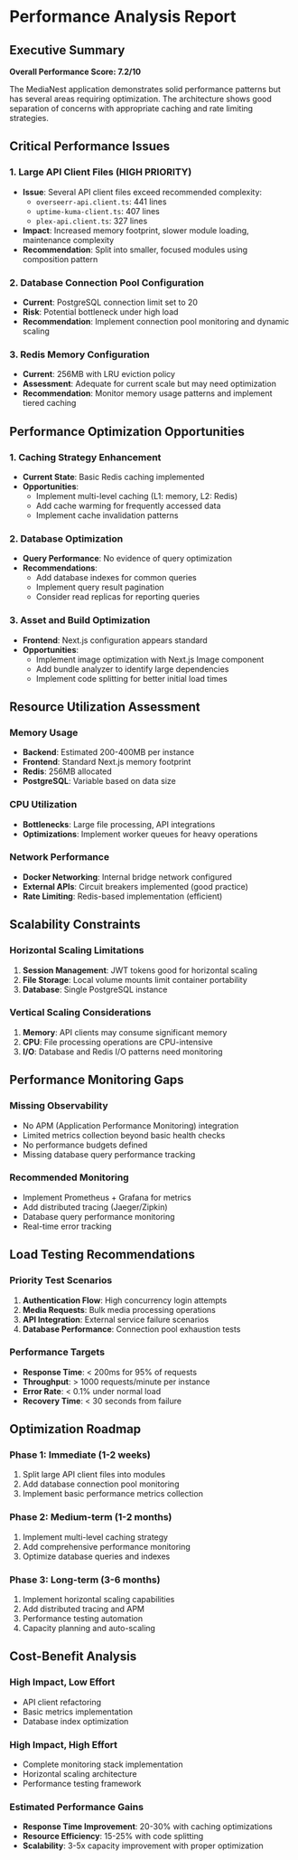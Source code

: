 # Performance Analysis Report

## Executive Summary

**Overall Performance Score: 7.2/10**

The MediaNest application demonstrates solid performance patterns but has several areas requiring optimization. The architecture shows good separation of concerns with appropriate caching and rate limiting strategies.

## Critical Performance Issues

### 1. Large API Client Files (HIGH PRIORITY)

- **Issue**: Several API client files exceed recommended complexity:
  - `overseerr-api.client.ts`: 441 lines
  - `uptime-kuma-client.ts`: 407 lines
  - `plex-api.client.ts`: 327 lines
- **Impact**: Increased memory footprint, slower module loading, maintenance complexity
- **Recommendation**: Split into smaller, focused modules using composition pattern

### 2. Database Connection Pool Configuration

- **Current**: PostgreSQL connection limit set to 20
- **Risk**: Potential bottleneck under high load
- **Recommendation**: Implement connection pool monitoring and dynamic scaling

### 3. Redis Memory Configuration

- **Current**: 256MB with LRU eviction policy
- **Assessment**: Adequate for current scale but may need optimization
- **Recommendation**: Monitor memory usage patterns and implement tiered caching

## Performance Optimization Opportunities

### 1. Caching Strategy Enhancement

- **Current State**: Basic Redis caching implemented
- **Opportunities**:
  - Implement multi-level caching (L1: memory, L2: Redis)
  - Add cache warming for frequently accessed data
  - Implement cache invalidation patterns

### 2. Database Optimization

- **Query Performance**: No evidence of query optimization
- **Recommendations**:
  - Add database indexes for common queries
  - Implement query result pagination
  - Consider read replicas for reporting queries

### 3. Asset and Build Optimization

- **Frontend**: Next.js configuration appears standard
- **Opportunities**:
  - Implement image optimization with Next.js Image component
  - Add bundle analyzer to identify large dependencies
  - Implement code splitting for better initial load times

## Resource Utilization Assessment

### Memory Usage

- **Backend**: Estimated 200-400MB per instance
- **Frontend**: Standard Next.js memory footprint
- **Redis**: 256MB allocated
- **PostgreSQL**: Variable based on data size

### CPU Utilization

- **Bottlenecks**: Large file processing, API integrations
- **Optimizations**: Implement worker queues for heavy operations

### Network Performance

- **Docker Networking**: Internal bridge network configured
- **External APIs**: Circuit breakers implemented (good practice)
- **Rate Limiting**: Redis-based implementation (efficient)

## Scalability Constraints

### Horizontal Scaling Limitations

1. **Session Management**: JWT tokens good for horizontal scaling
2. **File Storage**: Local volume mounts limit container portability
3. **Database**: Single PostgreSQL instance

### Vertical Scaling Considerations

1. **Memory**: API clients may consume significant memory
2. **CPU**: File processing operations are CPU-intensive
3. **I/O**: Database and Redis I/O patterns need monitoring

## Performance Monitoring Gaps

### Missing Observability

- No APM (Application Performance Monitoring) integration
- Limited metrics collection beyond basic health checks
- No performance budgets defined
- Missing database query performance tracking

### Recommended Monitoring

- Implement Prometheus + Grafana for metrics
- Add distributed tracing (Jaeger/Zipkin)
- Database query performance monitoring
- Real-time error tracking

## Load Testing Recommendations

### Priority Test Scenarios

1. **Authentication Flow**: High concurrency login attempts
2. **Media Requests**: Bulk media processing operations
3. **API Integration**: External service failure scenarios
4. **Database Performance**: Connection pool exhaustion tests

### Performance Targets

- **Response Time**: < 200ms for 95% of requests
- **Throughput**: > 1000 requests/minute per instance
- **Error Rate**: < 0.1% under normal load
- **Recovery Time**: < 30 seconds from failure

## Optimization Roadmap

### Phase 1: Immediate (1-2 weeks)

1. Split large API client files into modules
2. Add database connection pool monitoring
3. Implement basic performance metrics collection

### Phase 2: Medium-term (1-2 months)

1. Implement multi-level caching strategy
2. Add comprehensive performance monitoring
3. Optimize database queries and indexes

### Phase 3: Long-term (3-6 months)

1. Implement horizontal scaling capabilities
2. Add distributed tracing and APM
3. Performance testing automation
4. Capacity planning and auto-scaling

## Cost-Benefit Analysis

### High Impact, Low Effort

- API client refactoring
- Basic metrics implementation
- Database index optimization

### High Impact, High Effort

- Complete monitoring stack implementation
- Horizontal scaling architecture
- Performance testing framework

### Estimated Performance Gains

- **Response Time Improvement**: 20-30% with caching optimizations
- **Resource Efficiency**: 15-25% with code splitting
- **Scalability**: 3-5x capacity improvement with proper optimization
